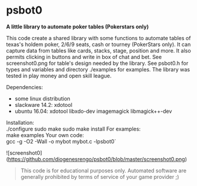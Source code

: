 # psbot0
**A little library to automate poker tables (Pokerstars only)**

This code create a shared library with some functions to automate tables of 
texas's holdem poker, 2/6/9 seats, cash or tourney (PokerStars only). It can 
capture data from tables like cards, stacks, stage, position and more. It also 
permits clicking in buttons and write in box of chat and bet. 
See screenshot0.png for table's design needed by the library. See psbot0.h for 
types and variables and directory ./examples for examples. The library was 
tested in play money and open skill league.

Dependencies: 
- some linux distribution						<br/>
- slackware 14.2: xdotool						<br/>
- ubuntu 16.04: xdotool libxdo-dev imagemagick libmagick++-dev		<br/>

Installation: 								<br/>
	./configure
	sudo make 
	sudo make install
For examples: 								<br/>
	make examples
Your own code: 								<br/>
	gcc -g -O2 -Wall -o mybot mybot.c -lpsbot0`

![screenshot0] (https://github.com/diogenesrengo/psbot0/blob/master/screenshot0.png)

> This code is for educational purposes only. Automated software are generally
> prohibited by terms of service of your game provider ;)

